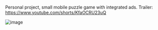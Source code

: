 Personal project, small mobile puzzle game with integrated ads.
Trailer: https://www.youtube.com/shorts/KfaOCRU23uQ

![image](https://github.com/grazinskisd/quick-mafs/assets/7268374/911829c7-ace9-4b33-9a15-1d811a307245)
